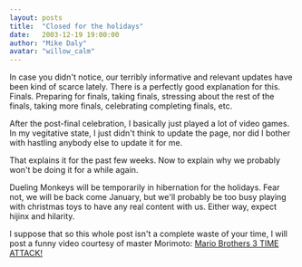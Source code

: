 ```yaml
---
layout: posts
title:  "Closed for the holidays"
date:   2003-12-19 19:00:00
author: "Mike Daly"
avatar: "willow_calm"
---
```

In case you didn't notice, our terribly informative and relevant updates have been kind of scarce lately. There is a perfectly good explanation for this. Finals. Preparing for finals, taking finals, stressing about the rest of the finals, taking more finals, celebrating completing finals, etc.

 After the post-final celebration, I basically just played a lot of video games. In my vegitative state, I just didn't think to update the page, nor did I bother with hastling anybody else to update it for me.

 That explains it for the past few weeks. Now to explain why we probably won't be doing it for a while again.

 Dueling Monkeys will be temporarily in hibernation for the holidays. Fear not, we will be back come January, but we'll probably be too busy playing with christmas toys to have any real content with us. Either way, expect hijinx and hilarity.

 I suppose that so this whole post isn't a complete waste of your time, I will post a funny video courtesy of master Morimoto: [Mario Brothers 3 TIME ATTACK!](https://content.duelingmonkeys.com/filespace/willow/mario3.wmv)
